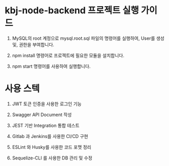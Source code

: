 # kbj-node-backend 프로젝트 실행 가이드

1. MySQL의 root 계정으로 mysql.root.sql 파일의 명령어를 실행하여, User를 생성 및, 권한을 부여합니다.

2. npm install 명령어로 프로젝트에 필요한 모듈을 설치합니다.

3. npm start 명령어를 사용하여 실행합니다.


# 사용 스텍
1. JWT 토큰 인증을 사용한 로그인 기능

2. Swagger API Document 작성

3. JEST 기반 Integration 통합 테스트

4. Gitlab 과 Jenkins를 사용한 CI/CD 구현

5. ESLint 와 Husky를 사용한 코드 포맷 정리

6. Sequelize-CLI 를 사용한 DB 관리 및 수정
